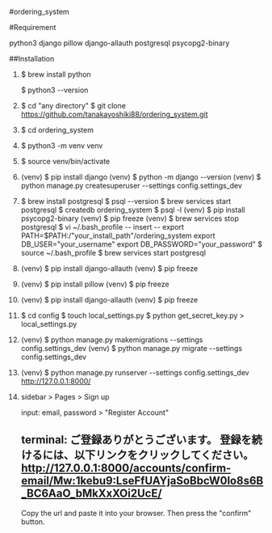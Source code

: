 #ordering_system

#Requirement

python3
django
pillow
django-allauth
postgresql
psycopg2-binary


##Installation

1. $ brew install python

   $ python3 --version

2. $ cd "any directory"
   $ git clone https://github.com/tanakayoshiki88/ordering_system.git

3. $ cd ordering_system 

4. $ python3 -m venv venv

5. $ source venv/bin/activate

6. (venv) $ pip install django
   (venv) $ python -m django --version
   (venv) $ python manage.py createsuperuser --settings config.settings_dev

7. $ brew install postgresql
   $ psql --version
   $ brew services start postgresql
   $ createdb ordering_system
   $ psql -l
   (venv) $ pip install psycopg2-binary
   (venv) $ pip freeze
   (venv) $ brew services stop postgresql
   $ vi ~/.bash_profile
     -- insert --
     export PATH=$PATH:/"your_install_path"/ordering_system
     export DB_USER="your_username"
     export DB_PASSWORD="your_password"
   $ source ~/.bash_profile
   $ brew services start postgresql
   
8. (venv) $ pip install django-allauth
   (venv) $ pip freeze

9. (venv) $ pip install pillow
   (venv) $ pip freeze

10. (venv) $ pip install django-allauth
    (venv) $ pip freeze

11. $ cd config
    $ touch local_settings.py
    $ python get_secret_key.py > local_settings.py

11. (venv) $ python manage.py makemigrations --settings config.settings_dev
    (venv) $ python manage.py migrate --settings config.settings_dev

12. (venv) $ python manage.py runserver --settings config.settings_dev
    http://127.0.0.1:8000/

13. sidebar > Pages > Sign up

    input: email, password > "Register Account"
    
    
    terminal:
      ご登録ありがとうございます。
      登録を続けるには、以下リンクをクリックしてください。
      http://127.0.0.1:8000/accounts/confirm-email/Mw:1kebu9:LseFfUAYjaSoBbcW0lo8s6B_BC6AaO_bMkXxXOi2UcE/
      -------------------------------------------------------------------------------
    
    
    Copy the url and paste it into your browser.
    Then press the "confirm" button.



   
